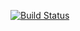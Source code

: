 [![Build Status](https://travis-ci.org/sanmai/vendoring-example.svg?branch=master)](https://travis-ci.org/sanmai/vendoring-example)
